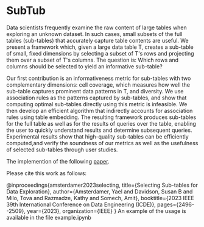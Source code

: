 # SubTub
Data scientists frequently examine the raw content of large tables when exploring an unknown dataset. In such cases, small subsets of the full tables (sub-tables) that accurately capture table contents are useful.
We present a framework which, given a large data table T, creates a sub-table of small, fixed dimensions by selecting a subset of T's rows and projecting them over a subset of T's columns. The question is: Which rows and columns should be selected to yield an informative sub-table?

Our first contribution is an informativeness metric for sub-tables with two complementary dimensions: cell coverage, which measures how well the sub-table captures prominent data patterns in T,  and diversity.
We use association rules as the patterns captured by sub-tables, and show that computing optimal sub-tables directly using this metric
is infeasible. We then develop an efficient algorithm that indirectly accounts for association rules using table embedding. The resulting framework produces sub-tables for the full table as well as for the results of queries over the table, enabling the user to quickly understand results and determine subsequent queries. Experimental results show that high-quality sub-tables can be efficiently computed,and verify the soundness of our metrics as well as the usefulness of selected sub-tables through user studies.


The implemention of the following [paper](https://ieeexplore.ieee.org/document/10184535). 

Please cite this work as follows:

@inproceedings{amsterdamer2023selecting,
  title={Selecting Sub-tables for Data Exploration},
  author={Amsterdamer, Yael and Davidson, Susan B and Milo, Tova and Razmadze, Kathy and Somech, Amit},
  booktitle={2023 IEEE 39th International Conference on Data Engineering (ICDE)},
  pages={2496--2509},
  year={2023},
  organization={IEEE}
}
An example of the usage is available in the file example.ipynb

